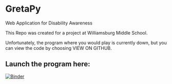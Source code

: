 # GretaPy
Web Application for Disability Awareness

This Repo was created for a project at Williamsburg Middle School.

Unfortunately, the program where you would play is currently down, but you can view the code by choosing VIEW ON GITHUB.

## Launch the program here:
[![Binder](http://mybinder.org/badge.svg)](http://mybinder.org:/repo/lawler5/gretapy)
